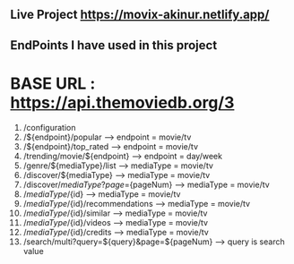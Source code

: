 ## Live Project https://movix-akinur.netlify.app/

## EndPoints I have used in this project

# BASE URL : https://api.themoviedb.org/3

1.  /configuration
2.  /${endpoint}/popular --> endpoint = movie/tv
3.  /${endpoint}/top_rated --> endpoint = movie/tv
4.  /trending/movie/${endpoint} --> endpoint = day/week
5.  /genre/${mediaType}/list --> mediaType = movie/tv
6.  /discover/${mediaType} --> mediaType = movie/tv
7.  /discover/${mediaType}?page=${pageNum} --> mediaType = movie/tv
8.  /${mediaType}/${id} --> mediaType = movie/tv
9.  /${mediaType}/${id}/recommendations --> mediaType = movie/tv
10. /${mediaType}/${id}/similar --> mediaType = movie/tv
11. /${mediaType}/${id}/videos --> mediaType = movie/tv
12. /${mediaType}/${id}/credits --> mediaType = movie/tv
13. /search/multi?query=${query}&page=${pageNum} --> query is search value

